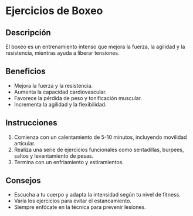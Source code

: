 # Ejercicios de Boxeo

## Descripción
El boxeo es un entrenamiento intenso que mejora la fuerza, la agilidad y la resistencia, mientras ayuda a liberar tensiones.

## Beneficios
- Mejora la fuerza y la resistencia.
- Aumenta la capacidad cardiovascular.
- Favorece la pérdida de peso y tonificación muscular.
- Incrementa la agilidad y la flexibilidad.

## Instrucciones
1. Comienza con un calentamiento de 5-10 minutos, incluyendo movilidad articular.
2. Realiza una serie de ejercicios funcionales como sentadillas, burpees, saltos y levantamiento de pesas.
3. Termina con un enfriamiento y estiramientos.

## Consejos
- Escucha a tu cuerpo y adapta la intensidad según tu nivel de fitness.
- Varía los ejercicios para evitar el estancamiento.
- Siempre enfócate en la técnica para prevenir lesiones.
